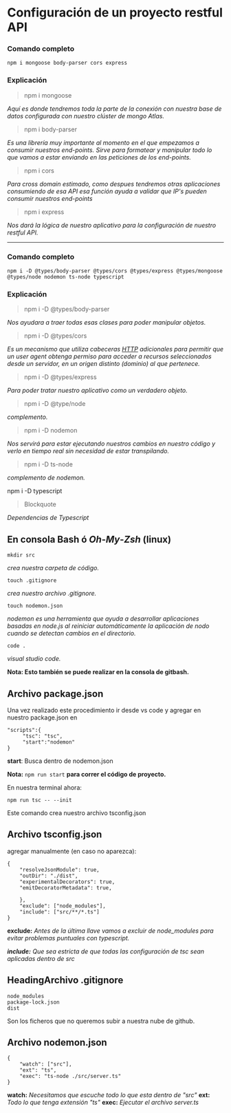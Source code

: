 ﻿# Configuración de un proyecto restful API

### Comando completo

    npm i mongoose body-parser cors express

### Explicación 

> npm i mongoose

*Aquí es donde tendremos toda la parte de la conexión con nuestra base de datos configurada con nuestro clúster de mongo Atlas.*

> npm i body-parser

*Es una librería muy importante al momento en el que empezamos a consumir nuestros end-points.
Sirve para formatear y manipular todo lo que vamos a estar enviando en las peticiones de los end-points.*

> npm i cors

*Para cross domain estimado, como despues tendremos otras aplicaciones consumiendo de esa API esa función ayuda a validar que IP's pueden consumir nuestros end-points*

> npm i express

*Nos dará la lógica de nuestro aplicativo para la configuración de nuestro restful API.*

-------
### Comando completo
    npm i -D @types/body-parser @types/cors @types/express @types/mongoose @types/node nodemon ts-node typescript

### Explicación 

> npm i -D @types/body-parser

*Nos ayudara a traer todas esas clases para poder manipular objetos.*

> npm i -D @types/cors

*Es un mecanismo que utiliza cabeceras [HTTP](https://developer.mozilla.org/es/docs/Glossary/HTTP "HTTP: HTTP por sus siglas en inglés significa Protocolo de transferencia de Hipertexto (HyperText Transfer Protocol)  el cual es el principal protocolo (protocol) que permite la transferencia de archivos a través de la Web. HTTP es textual (toda la comunicación se hace en texto plano) y sin estado (ninguna comunicación es consciente de las comunicaciones previas).") adicionales para permitir que un user agent obtenga permiso para acceder a recursos seleccionados desde un servidor, en un origen distinto (dominio) al que pertenece.*

> npm i -D @types/express

*Para poder tratar nuestro aplicativo como un verdadero objeto.*

> npm i -D @type/node

*complemento.*

> npm i -D nodemon

*Nos servirá para estar ejecutando nuestros cambios en nuestro código y verlo en tiempo real sin necesidad de estar transpilando.*

> npm i -D ts-node

*complemento de nodemon.*

 npm i -D typescript

> Blockquote

*Dependencias de Typescript*

## En consola Bash ó _Oh_-_My_-_Zsh_ (linux) 

    mkdir src

*crea nuestra carpeta de código.*

    touch .gitignore

*crea nuestro archivo .gitignore.*

    touch nodemon.json

*nodemon es una herramienta que ayuda a desarrollar aplicaciones basadas en node.js al reiniciar automáticamente la aplicación de nodo cuando se detectan cambios en el directorio.*

    code .

*visual studio code.*

**Nota: Esto también se puede realizar en la consola de gitbash.**

## Archivo package.json

Una vez realizado este procedimiento ir desde vs code y agregar en nuestro package.json en 

    "scripts":{
    	 "tsc": "tsc", 
    	 "start":"nodemon"
    } 

**start**: Busca dentro de nodemon.json

**Nota:** `npm run start` **para correr el código de proyecto.**

En nuestra terminal ahora:

    npm run tsc -- --init
Este comando crea nuestro archivo tsconfig.json

## Archivo tsconfig.json

agregar manualmente (en caso no aparezca):

    {
    	"resolveJsonModule": true,
    	"outDir": "./dist",
    	"experimentalDecorators": true,
    	"emitDecoratorMetadata": true,
    
        },
        "exclude": ["node_modules"],
        "include": ["src/**/*.ts"]
    }

**exclude:** *Antes de la última llave vamos a  excluir de node_modules para evitar problemas puntuales con typescript.*

***include:** Que sea estricta de que todas las configuración de tsc sean aplicadas dentro de src*

## HeadingArchivo .gitignore

    node_modules
    package-lock.json
    dist

Son los ficheros que no queremos subir a nuestra nube de github.
## Archivo nodemon.json

    {
        "watch": ["src"],
        "ext": "ts",
        "exec": "ts-node ./src/server.ts"
    }
**watch:** *Necesitamos que escuche todo lo que esta dentro de "src"*
**ext:** *Todo lo que tenga extensión "ts"*
**exec:** *Ejecutar el archivo server.ts*

